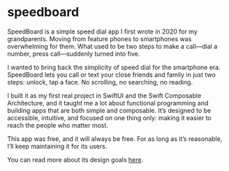 # speedboard

SpeedBoard is a simple speed dial app I first wrote in 2020 for my grandparents. Moving from feature phones to smartphones was overwhelming for them. What used to be two steps to make a call—dial a number, press call—suddenly turned into five.

I wanted to bring back the simplicity of speed dial for the smartphone era. SpeedBoard lets you call or text your close friends and family in just two steps: unlock, tap a face. No scrolling, no searching, no reading.

I built it as my first real project in SwiftUI and the Swift Composable Architecture, and it taught me a lot about functional programming and building apps that are both simple and composable. It’s designed to be accessible, intuitive, and focused on one thing only: making it easier to reach the people who matter most.

This app was free, and it will always be free. For as long as it’s reasonable, I’ll keep maintaining it for its users. 

You can read more about its design goals [here](https://github.com/jurvis/landing/blob/old-landing/content/blog/2020-11-20-why-i-made-speedboard/post.md).
